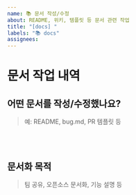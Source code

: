 ```yaml
---
name: 📚 문서 작성/수정
about: README, 위키, 템플릿 등 문서 관련 작업
title: "[docs] "
labels: "📚 docs"
assignees: 
---
```


# 문서 작업 내역

## 어떤 문서를 작성/수정했나요?

> 예: README, bug.md, PR 템플릿 등

<br><br>

## 문서화 목적

> 팀 공유, 오픈소스 문서화, 기능 설명 등
